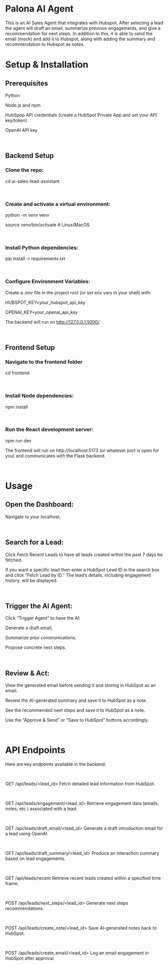 # Palona AI Agent

This is an AI Sales Agent that integrates with Hubspot. After selecting a lead the agent will draft an email, summarize previous engagements, and give a recommendation for next steps. In addition to this, it is able to send the email (mock) and add it to Hubspot, along with adding the summary and recommendation to Hubspot as notes. 

# Setup & Installation

## Prerequisites
Python 

Node.js and npm

HubSpop API credentials (create a HubSpot Private App and set your API key/token)

OpenAI API key

<br>

## Backend Setup

### Clone the repo:

cd ai-sales-lead-assistant

<br>

### Create and activate a virtual environment:

python -m venv venv

source venv/bin/activate  # Linux/MacOS

<br>


### Install Python dependencies:

pip install -r requirements.txt

<br>


### Configure Environment Variables:

Create a .env file in the project root (or set env vars in your shell) with:

HUBSPOT_KEY=your_hubspot_api_key

OPENAI_KEY=your_openai_api_key

 The backend will run on http://127.0.0.1:5000/.

<br>

## Frontend Setup
### Navigate to the frontend folder

cd frontend

<br>

### Install Node dependencies:

npm install

<br>

### Run the React development server:

npm run dev

The frontend will run on http://localhost:5173 (or whatever port is open for you) and communicates with the Flask backend.

<br>

# Usage
## Open the Dashboard:
Navigate to your localhost.

<br>

## Search for a Lead:
Click Fetch Recent Leads to have all leads created within the past 7 days be fetched. 

If you want a specific lead then enter a HubSpot Lead ID in the search box and click “Fetch Lead by ID.” The lead’s details, including engagement history, will be displayed.

<br>

## Trigger the AI Agent:
Click “Trigger Agent” to have the AI:

Generate a draft email,

Summarize prior communications,

Propose concrete next steps.

<br>

## Review & Act:

View the generated email before sending it and storing in HubSpot as an email.

Review the AI-generated summary and save it to HubSpot as a note.

See the recommended next steps and save it to HubSpot as a note.

Use the “Approve & Send” or “Save to HubSpot” buttons accordingly.

<br>

# API Endpoints

Here are key endpoints available in the backend:

<br>

GET /api/leads/<lead_id>
Fetch detailed lead information from HubSpot.

<br>

GET /api/leads/engagement/<lead_id>
Retrieve engagement data (emails, notes, etc.) associated with a lead.

<br>

GET /api/leads/draft_email/<lead_id>
Generate a draft introduction email for a lead using OpenAI.

<br>

GET /api/leads/draft_summary/<lead_id>
Produce an interaction summary based on lead engagements.

<br>

GET /api/leads/recent
Retrieve recent leads created within a specified time frame.

<br>

POST /api/leads/next_steps/<lead_id>
Generate next steps recommendations. 

<br>

POST /api/leads/create_note/<lead_id>
Save AI-generated notes back to HubSpot.

<br>

POST /api/leads/create_email/<lead_id>
Log an email engagement in HubSpot after approval.

<br>
